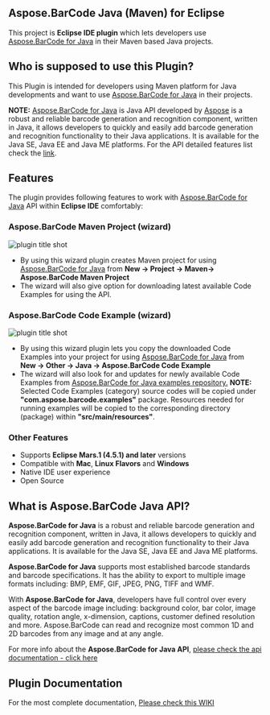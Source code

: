 ﻿## Aspose.BarCode Java (Maven) for Eclipse

This project is **Eclipse IDE plugin** which lets developers use [Aspose.BarCode for Java](https://products.aspose.com/barcode/java) in their Maven based Java projects. 

## Who is supposed to use this **Plugin?**

This Plugin is intended for developers using Maven platform for Java developments and want to use [Aspose.BarCode for Java](https://products.aspose.com/barcode/java) in their projects.

**NOTE:** [Aspose.BarCode for Java](https://products.aspose.com/barcode/java) is Java API developed by [Aspose](http://aspose.com) is a robust and reliable barcode generation and recognition component, written in Java, it allows developers to quickly and easily add barcode generation and recognition functionality to their Java applications. It is available for the Java SE, Java EE and Java ME platforms. For the API detailed features list check the [link](https://products.aspose.com/barcode/java).

## **Features**

The plugin provides following features to work with [Aspose.BarCode for Java](https://products.aspose.com/barcode/java) API within **Eclipse IDE** comfortably:

### Aspose.BarCode Maven Project (wizard)
![plugin title shot](http://i.imgur.com/f9lNXMq.png)
*   By using this wizard plugin creates Maven project for using [Aspose.BarCode for Java](https://products.aspose.com/barcode/java) from **New -> Project -> Maven-> Aspose.BarCode Maven Project**
*   The wizard will also give option for downloading latest available Code Examples for using the API.

### Aspose.BarCode Code Example (wizard)
![plugin title shot](http://i.imgur.com/re0jHKS.png)
*   By using this wizard plugin lets you copy the downloaded Code Examples into your project for using [Aspose.BarCode for Java](https://products.aspose.com/barcode/java) from **New -> Other -> Java -> Aspose.BarCode Code Example**
*   The wizard will also look for and updates for newly available Code Examples from [Aspose.BarCode for Java examples repository.](https://github.com/asposebarcode/Aspose_BarCode_Java/tree/master/Examples)
     **NOTE:** Selected Code Examples (category) source codes will be copied under **"com.aspose.barcode.examples"** package. Resources needed for running examples will be copied to the corresponding directory (package) within **"src/main/resources"**.	    

### Other Features

*   Supports **Eclipse Mars.1 (4.5.1) and later** versions
*   Compatible with **Mac**, **Linux Flavors** and **Windows**
*   Native IDE user experience
*   Open Source

## What is Aspose.BarCode Java API?

**Aspose.BarCode for Java** is a robust and reliable barcode generation and recognition component, written in Java, it allows developers to quickly and easily add barcode generation and recognition functionality to their Java applications. It is available for the Java SE, Java EE and Java ME platforms.

**Aspose.BarCode for Java** supports most established barcode standards and barcode specifications. It has the ability to export to multiple image formats including: BMP, EMF, GIF, JPEG, PNG, TIFF and WMF.

With **Aspose.BarCode for Java**, developers have full control over every aspect of the barcode image including: background color, bar color, image quality, rotation angle, x-dimension, captions, customer defined resolution and more. Aspose.BarCode can read and recognize most common 1D and 2D barcodes from any image and at any angle.

For more info about the **Aspose.BarCode for Java API**, [please check the api documentation - click here](http://www.aspose.com/java/barcode-component.aspx)

## Plugin Documentation

For the most complete documentation,  [Please check this WIKI](https://docs.aspose.com/display/barcodejava/Aspose.BarCode+Java+for+Eclipse+-+Maven)

